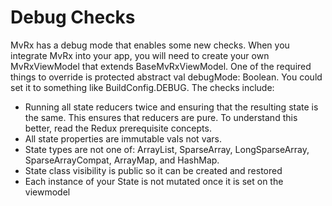 # Debug Checks

MvRx has a debug mode that enables some new checks. When you integrate MvRx into your app, you will need to create your own MvRxViewModel that extends BaseMvRxViewModel. One of the required things to override is protected abstract val debugMode: Boolean. You could set it to something like BuildConfig.DEBUG. The checks include:

* Running all state reducers twice and ensuring that the resulting state is the same. This ensures that reducers are pure. To understand this better, read the Redux prerequisite concepts.
* All state properties are immutable vals not vars.
* State types are not one of: ArrayList, SparseArray, LongSparseArray, SparseArrayCompat, ArrayMap, and HashMap.
* State class visibility is public so it can be created and restored
* Each instance of your State is not mutated once it is set on the viewmodel

